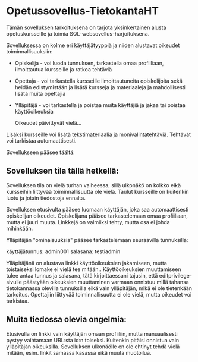 # Opetussovellus-TietokantaHT

Tämän sovelluksen tarkoituksena on tarjota yksinkertainen alusta opetuskursseille ja toimia SQL-websovellus-harjoituksena. 

Sovelluksessa on kolme eri käyttäjätyyppiä ja niiden alustavat oikeudet toiminnallisuuksiin: 
* Opiskelija - voi luoda tunnuksen, tarkastella omaa profiiliaan, ilmoittautua kursseille ja ratkoa tehtäviä
* Opettaja - voi tarkastella kursseille ilmoittautuneita opiskelijoita sekä heidän edistymistään ja lisätä kursseja ja materiaaleja ja mahdollisesti lisätä muita     opettajia
* Ylläpitäjä - voi tarkastella ja poistaa muita käyttäjiä ja jakaa tai poistaa käyttöoikeuksia

  Oikeudet päivittyvät vielä...
  
Lisäksi kursseille voi lisätä tekstimateriaalia ja monivalintatehtäviä. Tehtävät voi tarkistaa automaattisesti.

Sovellukseen pääsee [täältä](https://tietokanta-opetussovellus.herokuapp.com/):


## Sovelluksen tila tällä hetkellä:

Sovelluksen tila on vielä turhan vaiheessa, sillä ulkonäkö on kolkko eikä kursseihin liittyvää toiminnallisuutta ole vielä. Taulut kursseille on kuitenkin luotu ja jotain tiedostoja ennalta. 

Sovelluksen etusivulta pääsee luomaan käyttäjän, joka saa automaattisesti opiskelijan oikeudet. Opiskelijana pääsee tarkastelemaan omaa profiiliaan, mutta ei juuri muuta. Linkkejä on valmiiksi tehty, mutta osa ei johda mihinkään.

Ylläpitäjän "ominaisuuksia" pääsee tarkastelemaan seuraavilla tunnuksilla:

käyttäjätunnus: admin001
salasana: testiadmin

Ylläpitäjänä on alustava linkki käyttöoikeuksien jakamiseen, mutta toistaiseksi lomake ei vielä tee mitään.. Käyttöoikeuksien muuttamiseen tulee antaa tunnus ja salasana, tätä kirjoittaessani tajusin, että editprivilege-sivulle päästyään oikeuksien muuttaminen varmaan onnistuu millä tahansa tietokannassa olevilla tunnuksilla eikä vain ylläpitäjän, mikä ei ole tietenkään tarkoitus. Opettajiin liittyvää toiminnallisuutta ei ole vielä, mutta oikeudet voi tarkistaa. 

## Muita tiedossa olevia ongelmia:
Etusivulla on linkki vain käyttäjän omaan profiiliin, mutta manuaalisesti pystyy vaihtamaan URL:sta id:n toiseksi. Kuitenkin pitäisi onnistua vain ylläpitäjän oikeuksilla. 
Sovelluksen ulkonäölle en ole ehtinyt tehdä vielä mitään, esim. linkit samassa kasassa eikä muuta muotoilua.
